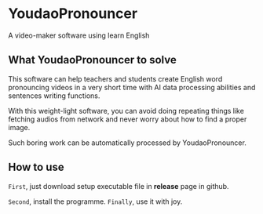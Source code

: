 # YoudaoPronouncer

A video-maker software using learn English

## What YoudaoPronouncer to solve
This software can help teachers and students create English word pronouncing videos in a very short time with AI data processing abilities and sentences writing functions.

With this weight-light software, you can avoid doing repeating things like fetching audios from network and never worry about how to find a proper image.

Such boring work can be automatically processed by YoudaoPronouncer.

## How to use
`First`, just download setup executable file in **release** page in github.

`Second`, install the programme.
`Finally`, use it with joy.